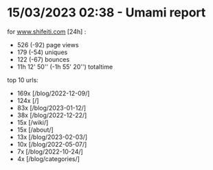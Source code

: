 # 15/03/2023 02:38 - Umami report
for www.shifeiti.com [24h] :

 - 526 (-92) page views
 - 179 (-54) uniques
 - 122 (-67) bounces
 - 11h 12' 50'' (-1h 55' 20'') totaltime


top 10 urls:
 - 169x [/blog/2022-12-09/]
 - 124x [/]
 - 83x [/blog/2023-01-12/]
 - 38x [/blog/2022-12-22/]
 - 15x [/wiki/]
 - 15x [/about/]
 - 13x [/blog/2023-02-03/]
 - 10x [/blog/2022-05-07/]
 - 7x [/blog/2022-10-24/]
 - 4x [/blog/categories/]


